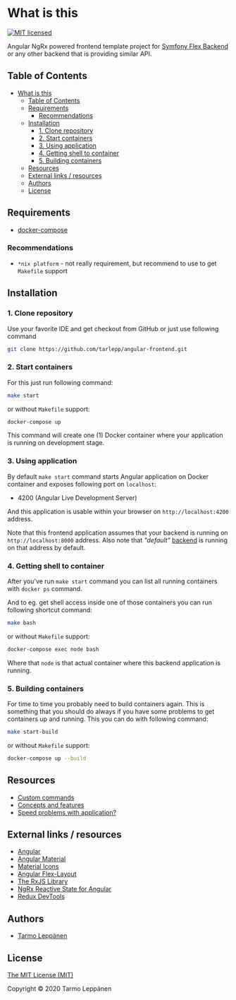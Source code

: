 # What is this

[![MIT licensed](https://img.shields.io/badge/license-MIT-blue.svg)](LICENSE)

Angular NgRx powered frontend template project for 
[Symfony Flex Backend](https://github.com/tarlepp/symfony-flex-backend)
or any other backend that is providing similar API.

## Table of Contents

* [What is this](#what-is-this)
   * [Table of Contents](#table-of-contents)
   * [Requirements](#requirements)
      * [Recommendations](#recommendations)
   * [Installation](#installation)
      * [1. Clone repository](#1-clone-repository)
      * [2. Start containers](#2-start-containers)
      * [3. Using application](#3-using-application)
      * [4. Getting shell to container](#4-getting-shell-to-container)
      * [5. Building containers](#5-building-containers)
   * [Resources](#resources)
   * [External links / resources](#external-links--resources)
   * [Authors](#authors)
   * [License](#license)

## Requirements

* [docker-compose](https://docs.docker.com/compose/install/)

### Recommendations

* `*nix platform` - not really requirement, but recommend to use to get 
  `Makefile` support

## Installation

### 1. Clone repository

Use your favorite IDE and get checkout from GitHub or just use following command

```bash
git clone https://github.com/tarlepp/angular-frontend.git
```

### 2. Start containers

For this just run following command:

```bash
make start
```

or without `Makefile` support:

```bash
docker-compose up
```

This command will create one (1) Docker container where your application is
running on development stage.
 
### 3. Using application

By default `make start` command starts Angular application on Docker container
and exposes following port on `localhost`:
 * 4200 (Angular Live Development Server)
 
And this application is usable within your browser on `http://localhost:4200`
address.

Note that this frontend application assumes that your backend is running on 
`http://localhost:8000` address. Also note that _"default"_ 
[backend](https://github.com/tarlepp/symfony-flex-backend)
is running on that address by default.

### 4. Getting shell to container

After you've run `make start` command you can list all running containers with 
`docker ps` command.

And to eg. get shell access inside one of those containers you can run following
shortcut command:

```bash
make bash
```

or without `Makefile` support:

```bash
docker-compose exec node bash
``` 

Where that `node` is that actual container where this backend application is
running.

### 5. Building containers

For time to time you probably need to build containers again. This is something
that you should do always if you have some problems to get containers up and
running. This you can do with following command:

```bash
make start-build
```

or without `Makefile` support:

```bash
docker-compose up --build 
```

## Resources

* [Custom commands](doc/COMMANDS.md)
* [Concepts and features](doc/CONCEPTS_AND_FEATURES.md)
* [Speed problems with application?](doc/SPEED_UP_DOCKER_COMPOSE.md)

## External links / resources

* [Angular](https://angular.io/)
* [Angular Material](https://material.angular.io/)
* [Material Icons](https://material.io/resources/icons/)
* [Angular Flex-Layout](https://github.com/angular/flex-layout)
* [The RxJS Library](https://angular.io/guide/rx-library)
* [NgRx Reactive State for Angular](https://ngrx.io/)
* [Redux DevTools](https://chrome.google.com/webstore/detail/redux-devtools/lmhkpmbekcpmknklioeibfkpmmfibljd)

## Authors

* [Tarmo Leppänen](https://github.com/tarlepp)

## License

[The MIT License (MIT)](LICENSE)

Copyright © 2020 Tarmo Leppänen
